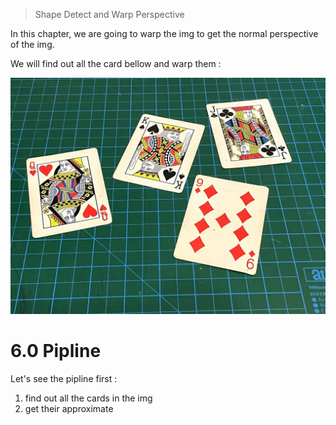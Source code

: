 > Shape Detect and Warp Perspective

In this chapter, we are going to warp the img to get the normal perspective of the img.

We will find out all the card bellow and warp them : 

![](./imgs/cards.jpg)

# 6.0 Pipline

Let's see the pipline first : 
1. find out all the cards in the img
2. get their approximate